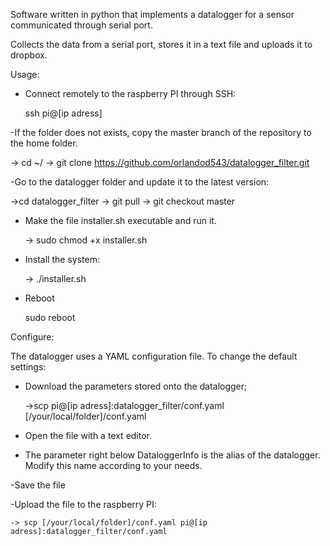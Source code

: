 Software written in python that implements a datalogger for a sensor communicated through serial port.

Collects the data from a serial port, stores it in a text file and uploads it to dropbox.


Usage:
- Connect remotely to the raspberry PI through SSH:

  ssh pi@[ip adress]

-If the folder does not exists, copy the master branch of the repository to the home folder. 

  -> cd ~/
  -> git clone https://github.com/orlandod543/datalogger_filter.git
 
 -Go to the datalogger folder and update it to the latest version:
  
  ->cd datalogger_filter
  -> git pull
  -> git checkout master
  

- Make the file installer.sh executable and run it.

  -> sudo chmod +x installer.sh
  
- Install the system:

  -> ./installer.sh
  
- Reboot

  sudo reboot

Configure:

The datalogger uses a YAML configuration file.
To change the default settings:
  - Download the parameters stored onto the datalogger;

    ->scp pi@[ip adress]:datalogger_filter/conf.yaml [/your/local/folder]/conf.yaml

  - Open the file with a text editor.
  
  - The parameter right below DataloggerInfo is the alias of the datalogger. Modify this name according to your needs.
  
  -Save the file
  
  -Upload the file to the raspberry PI:

    -> scp [/your/local/folder]/conf.yaml pi@[ip adress]:datalogger_filter/conf.yaml
